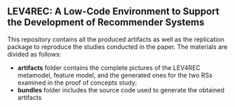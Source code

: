 ## LEV4REC: A Low-Code Environment to Support the Development of Recommender Systems

This repository contains all the produced artifacts as well as the replication package to reproduce the studies conducted in the paper. The materials are divided as follows:

 - **artifacts** folder contains the complete pictures of the LEV4REC metamodel, feature model, and the generated ones for the two RSs examined in the proof of concepts study;
 - **bundles** folder includes the source code used to generate the obtained artifacts